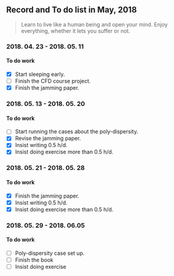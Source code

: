 ## Record and To do list in May, 2018
> Learn to live like a human being and open your mind.
> Enjoy everything, whether it lets you suffer or not. 

### 2018. 04. 23 - 2018. 05. 11 
#### To do work 
- [x] Start sleeping early. 
- [ ] Finish the CFD course project. 
- [x] Finish the jamming paper. 

### 2018. 05. 13 - 2018. 05. 20
#### To do work 
- [ ] Start running the cases about the poly-dispersity. 
- [x] Revise the jamming paper. 
- [x] Insist writing 0.5 h/d.
- [x] Insist doing exercise more than 0.5 h/d.

### 2018. 05. 21 - 2018. 05. 28
#### To do work 
- [x] Finish the jamming paper.  
- [x] Insist writing 0.5 h/d.
- [x] Insist doing exercise more than 0.5 h/d.

### 2018. 05. 29 - 2018. 06.05
#### To do work 
- [ ] Poly-dispersity case set up.
- [ ] Finish the book <The Element of Style>
- [ ] Insist doing exercise
